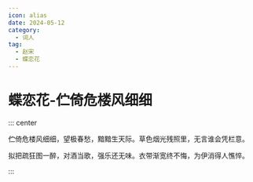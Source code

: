 ```yaml
---
icon: alias
date: 2024-05-12
category:
  - 词人
tag:
  - 赵宋
  - 蝶恋花
---
```


# 蝶恋花-伫倚危楼风细细

<!-- more -->

::: center

伫倚危楼风细细，望极春愁，黯黯生天际。草色烟光残照里，无言谁会凭栏意。

拟把疏狂图一醉，对酒当歌，强乐还无味。衣带渐宽终不悔，为伊消得人憔悴。

:::